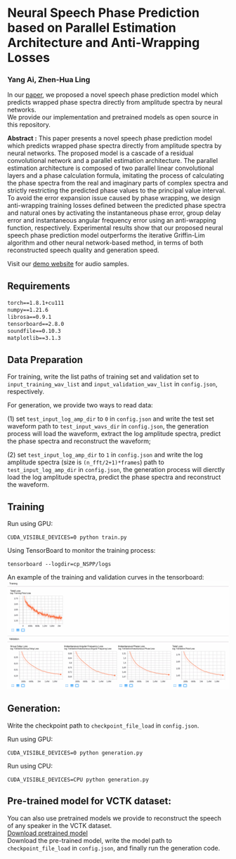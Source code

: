 # Neural Speech Phase Prediction based on Parallel Estimation Architecture and Anti-Wrapping Losses
### Yang Ai, Zhen-Hua Ling

In our [paper](https://arxiv.org/xxx), 
we proposed a novel speech phase prediction model which predicts wrapped phase spectra directly from amplitude spectra by neural networks.<br/>
We provide our implementation and pretrained models as open source in this repository.

**Abstract :**
This paper presents a novel speech phase prediction model which predicts wrapped phase spectra directly from amplitude spectra by neural networks. The proposed model is a cascade of a residual convolutional network and a parallel estimation architecture. The parallel estimation architecture is composed of two parallel linear convolutional layers and a phase calculation formula, imitating the process of calculating the phase spectra from the real and imaginary parts of complex spectra and strictly restricting the predicted phase values to the principal value interval. To avoid the error expansion issue caused by phase wrapping, we design anti-wrapping training losses defined between the predicted phase spectra and natural ones by activating the instantaneous phase error, group delay error and instantaneous angular frequency error using an anti-wrapping function, respectively. Experimental results show that our proposed neural speech phase prediction model outperforms the iterative Griffin-Lim algorithm and other neural network-based method, in terms of both reconstructed speech quality and generation speed.

Visit our [demo website](http://staff.ustc.edu.cn/~yangai/NSPP/demo.html) for audio samples.

## Requirements
```
torch==1.8.1+cu111
numpy==1.21.6
librosa==0.9.1
tensorboard==2.8.0
soundfile==0.10.3
matplotlib==3.1.3
```

## Data Preparation
For training, write the list paths of training set and validation set to `input_training_wav_list` and `input_validation_wav_list` in `config.json`, respectively.

For generation, we provide two ways to read data:

(1) set `test_input_log_amp_dir` to `0` in `config.json` and write the test set waveform path to `test_input_wavs_dir` in `config.json`, the generation process will load the waveform, extract the log amplitude spectra, predict the phase spectra and reconstruct the waveform;

(2) set `test_input_log_amp_dir` to `1` in `config.json` and write the log amplitude spectra (size is `(n_fft/2+1)*frames`) path to `test_input_log_amp_dir` in `config.json`, the generation process will dierctly load the log amplitude spectra, predict the phase spectra and reconstruct the waveform.

## Training
Run using GPU:
```
CUDA_VISIBLE_DEVICES=0 python train.py
```
Using TensorBoard to monitor the training process:
```
tensorboard --logdir=cp_NSPP/logs
```
An example of the training and validation curves in the tensorboard:<br>
![curve](./curve.bmp)

## Generation:
Write the checkpoint path to `checkpoint_file_load` in `config.json`.

Run using GPU:
```
CUDA_VISIBLE_DEVICES=0 python generation.py
```
Run using CPU:
```
CUDA_VISIBLE_DEVICES=CPU python generation.py
```

## Pre-trained model for VCTK dataset:
You can also use pretrained models we provide to reconstruct the speech of any speaker in the VCTK dataset.<br/>
[Download pretrained model](https://drive.google.com/drive/folders/1w8CkvQrYlJt7Am3P_-jDvNaScDEE6gm5?usp=sharing)<br/>
Download the pre-trained model, write the model path to `checkpoint_file_load` in `config.json`, and finally run the generation code. 
